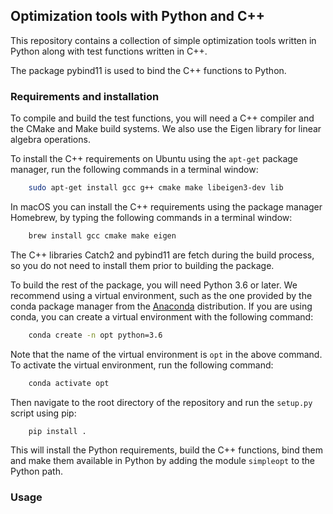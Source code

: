 ## Optimization tools with Python and C++

This repository contains a collection of simple optimization tools
written in Python along with test functions written in C++.

The package pybind11 is used to bind the C++ functions to Python.

### Requirements and installation

To compile and build the test functions, you will need
a C++ compiler and the CMake and Make build systems. We also use 
the Eigen library for linear algebra operations.

To install the C++ requirements on Ubuntu using the ```apt-get``` package manager, 
run the following commands in a terminal window:

```bash
    sudo apt-get install gcc g++ cmake make libeigen3-dev lib
   ```

In macOS you can install the C++ requirements using the package manager
Homebrew, by typing the following commands in a terminal window:

```bash
    brew install gcc cmake make eigen
   ```

The C++ libraries Catch2 and pybind11 are fetch during the build process,
so you do not need to install them prior to building the package.

To build the rest of the package, you will need Python 3.6 or later.
We recommend using a virtual environment, such as the one provided by the conda package manager
from the [Anaconda]((https://www.anaconda.com/distribution/)) distribution. If you are using conda, you can create a
virtual environment with the following command:

```bash
    conda create -n opt python=3.6
   ```

Note that the name of the virtual environment is `opt` in the above command.
To activate the virtual environment, run the following command:

```bash
    conda activate opt
   ```

Then navigate to the root directory of the repository and run the `setup.py` script using pip:

``` bash
    pip install .
```

This will install the Python requirements, build the C++ functions, bind them and make them available in Python by
adding the module `simpleopt` to the Python path.

### Usage


